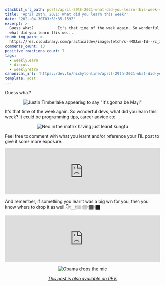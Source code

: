 ```yaml
---
stackbit_url_path: posts/april-29th-2021-what-did-you-learn-this-week-4365
title: 'April 29th, 2021: What did you learn this week?'
date: '2021-04-30T03:53:35.159Z'
excerpt: >-
  Guess what?           It's that time of the week again. So wonderful devs,
  what did you learn this we...
thumb_img_path: >-
  https://res.cloudinary.com/practicaldev/image/fetch/s--MOJam-IW--/c_imagga_scale,f_auto,fl_progressive,h_420,q_auto,w_1000/https://dev-to-uploads.s3.amazonaws.com/uploads/articles/iu1yvao5erogz510jg5w.png
comments_count: 13
positive_reactions_count: 7
tags:
  - weeklylearn
  - discuss
  - weeklyretro
canonical_url: 'https://dev.to/nickytonline/april-29th-2021-what-did-you-learn-this-week-4365'
template: post
---
```

Guess what?

<center>

![Justin Timberlake appearing to say "It's gonna be May!"](https://media.giphy.com/media/P5Q6687ftTdV6/giphy.gif)
</center>

It's that time of the week again. So wonderful devs, what did you learn this week? It could be programming tips, career advice etc.

<center>

![Neo in the matrix having just learnt kungfu](https://media.giphy.com/media/3o7btNhMBytxAM6YBa/giphy.gif)
</center>

Feel free to comment with what you learnt and/or reference your TIL post to give it some more exposure.


<iframe class="liquidTag" src="https://dev.to/embed/tag?args=todayilearned" style="border: 0; width: 100%;"></iframe>


And remember, if something you learnt was a big win for you, then you know where to drop it as well.👇👇🏻👇🏼👇🏽👇🏾👇🏿


<iframe class="liquidTag" src="https://dev.to/embed/link?args=https%3A%2F%2Fdev.to%2Fdevteam%2Fwhat-was-your-win-this-week-29e4" style="border: 0; width: 100%;"></iframe>


<center>

![Obama drops the mic](https://media.giphy.com/media/3o7qDEq2bMbcbPRQ2c/giphy.gif)

*[This post is also available on DEV.](https://dev.to/nickytonline/april-29th-2021-what-did-you-learn-this-week-4365)*


<script>
const parent = document.getElementsByTagName('head')[0];
const script = document.createElement('script');
script.type = 'text/javascript';
script.src = 'https://cdnjs.cloudflare.com/ajax/libs/iframe-resizer/4.1.1/iframeResizer.min.js';
script.charset = 'utf-8';
script.onload = function() {
    window.iFrameResize({}, '.liquidTag');
};
parent.appendChild(script);
</script>    
